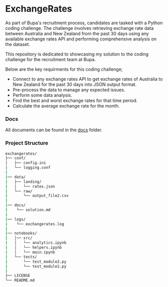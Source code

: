# ExchangeRates

As part of Bupa's recruitment process, candidates are tasked with a Python coding challenge. The challenge involves retrieving exchange rate data between Australia and New Zealand from the past 30 days using any available exchange rates API and performing comprehensive analysis on the dataset.

This repository is dedicated to showcasing my solution to the coding challenge for the recruitment team at Bupa.

Below are the key requirments for this coding challenge;

- Connect to any exchange rates API to get exchange rates of Australia to New Zealand for the past 30 days into JSON output format.
- Pre-process the data to manage any expected issues.
- Perform some data analysis.
- Find the best and worst exchange rates for that time period.
- Calculate the average exchange rate for the month.

### Docs

All documents can be found in the [docs](https://github.com/aarjmand/exchangerates/tree/main/docs) folder. 

### Project Structure

```bash
exchangerates/
├── conf/
│   ├── config.ini
|   └── logging.conf
|
|── data/
|   ├── landing/
|   │   └── rates.json
|   └── raw/
|       └── output_file2.csv
|
|── docs/
|    └── solution.md
|
|── logs/
|    └── exchangerates.log
|
|── notebooks/
|   │── src/
|   │   └── analytics.ipynb
|   │   └── helpers.ipynb
|   │   └── main.ipynb
|   └── tests/
|       └── test_module2.py
|       └── test_module2.py
|
├── LICENSE
└── README.md
 
```
